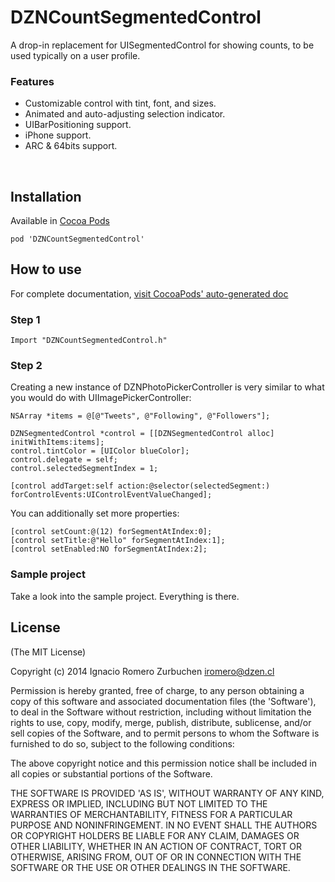 DZNCountSegmentedControl
========================

A drop-in replacement for UISegmentedControl for showing counts, to be used typically on a user profile.

### Features
* Customizable control with tint, font, and sizes.
* Animated and auto-adjusting selection indicator.
* UIBarPositioning support.
* iPhone support.
* ARC & 64bits support.
<br>

## Installation

Available in [Cocoa Pods](http://cocoapods.org/?q=DZNCountSegmentedControl)
```
pod 'DZNCountSegmentedControl'
```

## How to use
For complete documentation, [visit CocoaPods' auto-generated doc](http://cocoadocs.org/docsets/DZNCountSegmentedControl/)

### Step 1

```
Import "DZNCountSegmentedControl.h"
```

### Step 2
Creating a new instance of DZNPhotoPickerController is very similar to what you would do with UIImagePickerController:
```
NSArray *items = @[@"Tweets", @"Following", @"Followers"];
    
DZNSegmentedControl *control = [[DZNSegmentedControl alloc] initWithItems:items];
control.tintColor = [UIColor blueColor];
control.delegate = self;
control.selectedSegmentIndex = 1;
    
[control addTarget:self action:@selector(selectedSegment:) forControlEvents:UIControlEventValueChanged];
````

You can additionally set more properties:
```
[control setCount:@(12) forSegmentAtIndex:0];
[control setTitle:@"Hello" forSegmentAtIndex:1];
[control setEnabled:NO forSegmentAtIndex:2];
````

### Sample project
Take a look into the sample project. Everything is there.<br>


## License
(The MIT License)

Copyright (c) 2014 Ignacio Romero Zurbuchen <iromero@dzen.cl>

Permission is hereby granted, free of charge, to any person obtaining a copy of this software and associated documentation files (the 'Software'), to deal in the Software without restriction, including without limitation the rights to use, copy, modify, merge, publish, distribute, sublicense, and/or sell copies of the Software, and to permit persons to whom the Software is furnished to do so, subject to the following conditions:

The above copyright notice and this permission notice shall be included in all copies or substantial portions of the Software.

THE SOFTWARE IS PROVIDED 'AS IS', WITHOUT WARRANTY OF ANY KIND, EXPRESS OR IMPLIED, INCLUDING BUT NOT LIMITED TO THE WARRANTIES OF MERCHANTABILITY, FITNESS FOR A PARTICULAR PURPOSE AND NONINFRINGEMENT. IN NO EVENT SHALL THE AUTHORS OR COPYRIGHT HOLDERS BE LIABLE FOR ANY CLAIM, DAMAGES OR OTHER LIABILITY, WHETHER IN AN ACTION OF CONTRACT, TORT OR OTHERWISE, ARISING FROM, OUT OF OR IN CONNECTION WITH THE SOFTWARE OR THE USE OR OTHER DEALINGS IN THE SOFTWARE.
